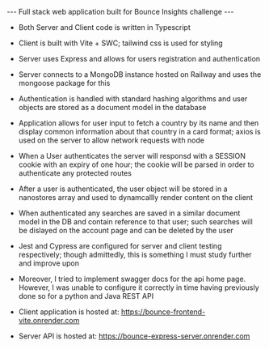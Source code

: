 --- Full stack web application built for Bounce Insights challenge ---

- Both Server and Client code is written in Typescript

- Client is built with Vite + SWC; tailwind css is used for styling

- Server uses Express and allows for users registration and authentication

- Server connects to a MongoDB instance hosted on Railway and uses the mongoose package for this

- Authentication is handled with standard hashing algorithms and user objects are stored as a document model in the database

- Application allows for user input to fetch a country by its name and then display common information about that country in a card format; axios is used on the server to allow network requests with node

- When a User authenticates the server will responsd with a SESSION cookie with an expiry of one hour; the cookie will be parsed in order to authenticate any protected routes

- After a user is authenticated, the user object will be stored in a nanostores array and used to dynamcallly render content on the client

- When authenticated any searches are saved in a similar document model in the DB and contain reference to that user; such searches will be dislayed on the account page and can be deleted by the user

- Jest and Cypress are configured for server and client testing respectively; though admittedly, this is something I must study further and improve upon

- Moreover, I tried to implement swagger docs for the api home page. However, I was unable to configure it correctly in time having previously done so for a python and Java REST API

- Client application is hosted at: https://bounce-frontend-vite.onrender.com

- Server API is hosted at: https://bounce-express-server.onrender.com
